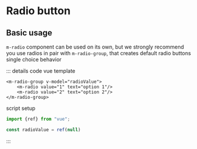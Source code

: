 <script setup>
import MRadio from '../../lib/src/components/MRadio/MRadio.vue'
import MRadioGroup from '../../lib/src/components/MRadio/MRadioGroup.vue'
import MButton from '../../lib/src/components/MButton/MButton.vue'
import MIOList from '../common/MIOList.vue'
import ExampleWrapper from '../common/ExampleWrapper.vue' 
import {ref} from "vue"; 
import ToMD from '../common/ToMD.vue'

const radioValue = ref(null)
</script>

# Radio button
<ToMD href="https://m3.material.io/components/radio-button/overview"/>

<MIOList :items="['Use radio buttons (not switches) when only one item can be selected from a list', 'Label should be scannable', 'Selected items are more prominent than unselected items']"/>

## Basic usage

`m-radio` component can be used on its own, but we strongly recommend you use radios
in pair with `m-radio-group`, that creates default radio buttons single choice behavior

<ExampleWrapper vertical>
    <m-radio-group v-model="radioValue">
        <m-radio value="1" text="option 1"/>
        <m-radio style="margin-top: -12px" value="2" text="option 2"/>
    </m-radio-group>
</ExampleWrapper>

::: details code
vue template
```vue
<m-radio-group v-model="radioValue">
    <m-radio value="1" text="option 1"/>
    <m-radio value="2" text="option 2"/>
</m-radio-group>
```
script setup
```js
import {ref} from "vue"; 

const radioValue = ref(null)
```
:::
